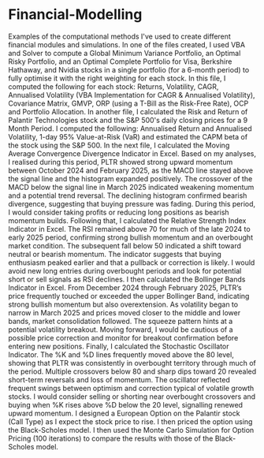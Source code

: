 # Financial-Modelling
Examples of the computational methods I've used to create different financial modules and simulations.
 In one of the files created, I used VBA and Solver to compute a Global Minimum Variance Portfolio, an Optimal Risky Portfolio, and an Optimal Complete Portfolio for Visa, Berkshire Hathaway, and Nvidia stocks in a single portfolio (for a 6-month period) to fully optimise it with the right weighting for each stock. In this file, I computed the following for each stock: Returns, Volatility, CAGR, Annualised Volatility (VBA Implementation for CAGR & Annualised Volatility), Covariance Matrix, GMVP, ORP (using a T-Bill as the Risk-Free Rate), OCP and Portfolio Allocation.
 In another file, I calculated the Risk and Return of Palantir Technologies stock and the S&P 500's daily closing prices for a 9 Month Period. I computed the following: Annualised Return and Annualised Volatility, 1-day 95% Value-at-Risk (VaR) and estimated the CAPM beta of the stock using the S&P 500.
 In the next file, I calculated the Moving Average Convergence Divergence Indicator in Excel. Based on my analyses, I realised during this period, PLTR showed strong upward momentum between October 2024 and February 2025, as the MACD line stayed above the signal line and the histogram expanded positively. The crossover of the MACD below the signal line in March 2025 indicated weakening momentum and a potential trend reversal. The declining histogram confirmed bearish divergence, suggesting that buying pressure was fading. During this period, I would consider taking profits or reducing long positions as bearish momentum builds.
Following that, I calculated the Relative Strength Index Indicator in Excel. The RSI remained above 70 for much of the late 2024 to early 2025 period, confirming strong bullish momentum and an overbought market condition. The subsequent fall below 50 indicated a shift toward neutral or bearish momentum. The indicator suggests that buying enthusiasm peaked earlier and that a pullback or correction is likely. I would avoid new long entries during overbought periods and look for potential short or sell signals as RSI declines.
I then calculated the Bollinger Bands Indicator in Excel. From December 2024 through February 2025, PLTR’s price frequently touched or exceeded the upper Bollinger Band, indicating strong bullish momentum but also overextension. As volatility began to narrow in March 2025 and prices moved closer to the middle and lower bands, market consolidation followed. The squeeze pattern hints at a potential volatility breakout. Moving forward, I would be cautious of a possible price correction and monitor for breakout confirmation before entering new positions.
Finally, I calculated the Stochastic Oscillator Indicator. The %K and %D lines frequently moved above the 80 level, showing that PLTR was consistently in overbought territory through much of the period. Multiple crossovers below 80 and sharp dips toward 20 revealed short-term reversals and loss of momentum. The oscillator reflected frequent swings between optimism and correction typical of volatile growth stocks. I would consider selling or shorting near overbought crossovers and buying when %K rises above %D below the 20 level, signalling renewed upward momentum.
I designed a European Option on the Palantir stock (Call Type) as I expect the stock price to rise. I then priced the option using the Black-Scholes model.
I then used the Monte Carlo Simulation for Option Pricing (100 iterations) to compare the results with those of the Black-Scholes model.
